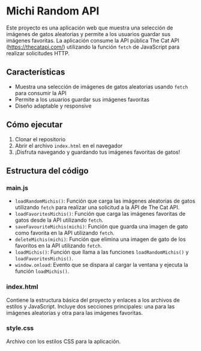 # Michi Random API

Este proyecto es una aplicación web que muestra una selección de imágenes de gatos aleatorias y permite a los usuarios guardar sus imágenes favoritas. La aplicación consume la API pública The Cat API (https://thecatapi.com/) utilizando la función `fetch` de JavaScript para realizar solicitudes HTTP.

## Características

- Muestra una selección de imágenes de gatos aleatorias usando `fetch` para consumir la API
- Permite a los usuarios guardar sus imágenes favoritas
- Diseño adaptable y responsive

## Cómo ejecutar

1. Clonar el repositorio
2. Abrir el archivo `index.html` en el navegador
3. ¡Disfruta navegando y guardando tus imágenes favoritas de gatos!

## Estructura del código

### main.js

- `loadRandomMichis()`: Función que carga las imágenes aleatorias de gatos utilizando `fetch` para realizar una solicitud a la API de The Cat API.
- `loadFavoritesMichis()`: Función que carga las imágenes favoritas de gatos desde la API utilizando `fetch`.
- `saveFavouriteMichis(michi)`: Función que guarda una imagen de gato como favorita en la API utilizando `fetch`.
- `deleteMichis(michi)`: Función que elimina una imagen de gato de los favoritos en la API utilizando `fetch`.
- `loadMichis()`: Función que llama a las funciones `loadRandomMichis()` y `loadFavoritesMichis()`.
- `window.onload`: Evento que se dispara al cargar la ventana y ejecuta la función `loadMichis()`.

### index.html

Contiene la estructura básica del proyecto y enlaces a los archivos de estilos y JavaScript. Incluye dos secciones principales: una para las imágenes aleatorias y otra para las imágenes favoritas.

### style.css

Archivo con los estilos CSS para la aplicación.

